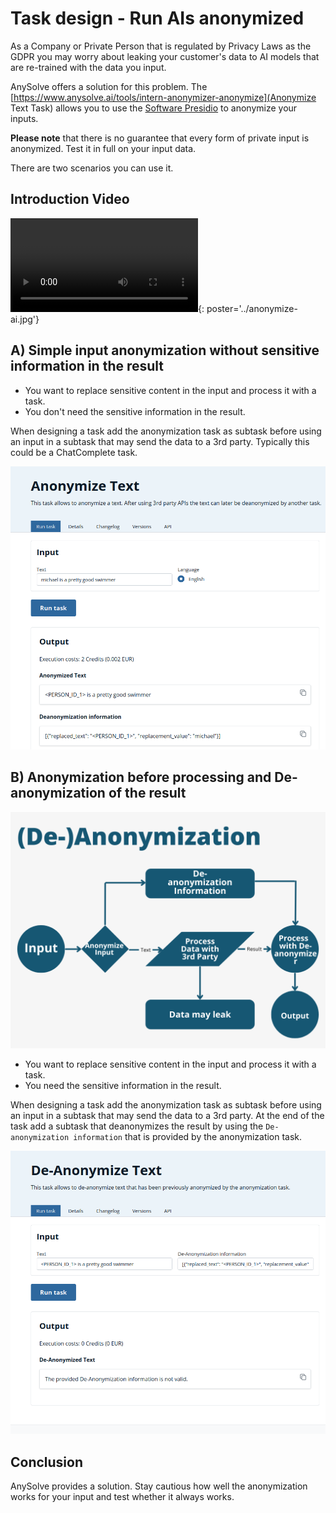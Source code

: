 # Task design - Run AIs anonymized

As a Company or Private Person that is regulated by Privacy Laws as the GDPR you may worry about leaking your customer's data to AI models that are re-trained with the data you input.

AnySolve offers a solution for this problem. The [https://www.anysolve.ai/tools/intern-anonymizer-anonymize](Anonymize Text Task) allows you to use the [Software Presidio](https://microsoft.github.io/presidio/) to anonymize your inputs.

**Please note** that there is no guarantee that every form of private input is anonymized. Test it in full on your input data.

There are two scenarios you can use it.

## Introduction Video

![type:video](anonymize-ai.mp4){: poster='../anonymize-ai.jpg'}

## A) Simple input anonymization without sensitive information in the result

- You want to replace sensitive content in the input and process it with a task.
- You don't need the sensitive information in the result.

When designing a task add the anonymization task as subtask before using an input in a subtask that may send the data to a 3rd party. Typically this could be a ChatComplete task.

![Screenshot](anonymize.png)

## B) Anonymization before processing and De-anonymization of the result

![Screenshot](anonymization-process.png)

- You want to replace sensitive content in the input and process it with a task.
- You need the sensitive information in the result.

When designing a task add the anonymization task as subtask before using an input in a subtask that may send the data to a 3rd party. At the end of the task add a subtask that deanonymizes the result by using the `De-anonymization information` that is provided by the anonymization task.

![Screenshot](de-anonymize.png)

## Conclusion

AnySolve provides a solution. Stay cautious how well the anonymization works for your input and test whether it always works.

